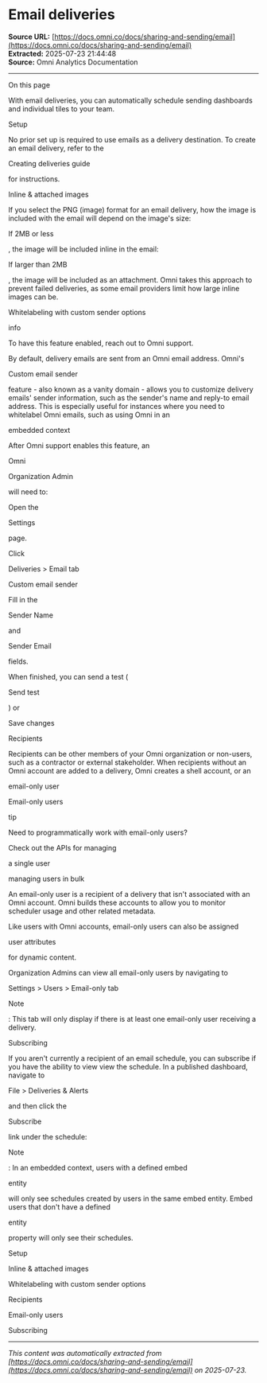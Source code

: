 # Email deliveries

**Source URL:** [https://docs.omni.co/docs/sharing-and-sending/email](https://docs.omni.co/docs/sharing-and-sending/email)  
**Extracted:** 2025-07-23 21:44:48  
**Source:** Omni Analytics Documentation

---

On this page

With email deliveries, you can automatically schedule sending dashboards and individual tiles to your team.

Setup

No prior set up is required to use emails as a delivery destination. To create an email delivery, refer to the

Creating deliveries guide

for instructions.

Inline & attached images

If you select the PNG (image) format for an email delivery, how the image is included with the email will depend on the image's size:

If 2MB or less

, the image will be included inline in the email:

If larger than 2MB

, the image will be included as an attachment. Omni takes this approach to prevent failed deliveries, as some email providers limit how large inline images can be.

Whitelabeling with custom sender options

info

To have this feature enabled, reach out to Omni support.

By default, delivery emails are sent from an Omni email address. Omni's

Custom email sender

feature - also known as a vanity domain - allows you to customize delivery emails' sender information, such as the sender's name and reply-to email address. This is especially useful for instances where you need to whitelabel Omni emails, such as using Omni in an

embedded context

After Omni support enables this feature, an

Omni

Organization Admin

will need to:

Open the

Settings

page.

Click

Deliveries > Email tab

Custom email sender

Fill in the

Sender Name

and

Sender Email

fields.

When finished, you can send a test (

Send test

) or

Save changes

Recipients

Recipients can be other members of your Omni organization or non-users, such as a contractor or external stakeholder. When recipients without an Omni account are added to a delivery, Omni creates a shell account, or an

email-only user

Email-only users

tip

Need to programmatically work with email-only users?

Check out the APIs for managing

a single user

managing users in bulk

An email-only user is a recipient of a delivery that isn't associated with an Omni account. Omni builds these accounts to allow you to monitor scheduler usage and other related metadata.

Like users with Omni accounts, email-only users can also be assigned

user attributes

for dynamic content.

Organization Admins can view all email-only users by navigating to

Settings > Users > Email-only tab

Note

: This tab will only display if there is at least one email-only user receiving a delivery.

Subscribing

If you aren't currently a recipient of an email schedule, you can subscribe if you have the ability to view view the schedule. In a published dashboard, navigate to

File > Deliveries & Alerts

and then click the

Subscribe

link under the schedule:

Note

: In an embedded context, users with a defined embed

entity

will only see schedules created by users in the same embed entity. Embed users that don't have a defined

entity

property will only see their schedules.

Setup

Inline & attached images

Whitelabeling with custom sender options

Recipients

Email-only users

Subscribing

---

*This content was automatically extracted from [https://docs.omni.co/docs/sharing-and-sending/email](https://docs.omni.co/docs/sharing-and-sending/email) on 2025-07-23.*
